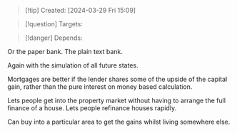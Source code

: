 
>[!tip] Created: [2024-03-29 Fri 15:09]

>[!question] Targets: 

>[!danger] Depends: 

Or the paper bank.
The plain text bank.

Again with the simulation of all future states.

Mortgages are better if the lender shares some of the upside of the capital gain, rather than the pure interest on money based calculation.

Lets people get into the property market without having to arrange the full finance of a house.  Lets people refinance houses rapidly.

Can buy into a particular area to get the gains whilst living somewhere else.